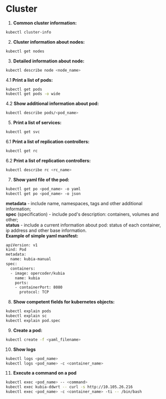 # Cluster
1. **Common cluster information:**  
``` bash
kubectl cluster-info
```
2. **Cluster information about nodes:**  
``` bash
kubectl get nodes
```
3. **Detailed information about node:**  
``` bash
kubectl describe node <node_name>
```
4.1  **Print a list of pods:**  
``` bash
kubectl get pods
kubectl get pods -o wide
```
4.2  **Show additional information about pod:**  
``` bash
kubectl describe pods/<pod_name>
```
5. **Print a list of services:**  
``` bash
kubectl get svc
```
6.1 **Print a list of replication controllers:**  
``` bash
kubectl get rc
```
6.2 **Print a list of replication controllers:**  
``` bash
kubectl describe rc <rc_name>
```
7. **Show yaml file of the pod:**  
``` bash
kubectl get po <pod_name> -o yaml  
kubectl get po <pod_name> -o json  
```
**metadata** - include name, namespaces, tags and other additional information;  
**spec** (specification) - include pod's description: containers, volumes and other;  
**status** - include a current information about pod: status of each container, ip address and other base information.  
**Example of simple yaml manifest:**  
``` bash
apiVersion: v1  
kind: Pod  
metadata:  
  name: kubia-manual  
spec:  
  containers:  
  - image: opercoder/kubia  
    name: kubia
    ports:
    - containerPort: 8080
      protocol: TCP
```
8. **Show competent fields for kubernetes objects:**
``` bash
kubectl explain pods
kubectl explain sc
kubectl explain pod.spec 
```
9. **Create a pod:**
``` bash
kubectl create -f <yaml_filename>  
```
10. **Show logs**
``` bash
kubectl logs <pod_name>
kubectl logs <pod_name> -c <container_name>
```
11. **Execute a command on a pod**
``` bash
kubectl exec <pod_name> -- <command>
kubectl exec kubia-ddwrt -- curl -s http://10.105.26.216
kubectl exec <pod_name> -c <container_name> -ti -- /bin/bash
```

